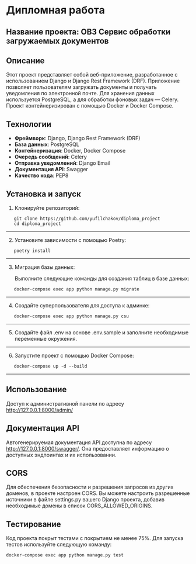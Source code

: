 # Дипломная работа 

## Название проекта: OB3 Сервис обработки загружаемых документов

## Описание
Этот проект представляет собой веб-приложение, разработанное с использованием 
Django и Django Rest Framework (DRF). Приложение позволяет пользователям загружать документы и получать 
уведомления по электронной почте. Для хранения данных используется PostgreSQL, а для обработки фоновых 
задач — Celery. Проект контейнеризирован с помощью Docker и Docker Compose.

## Технологии
- **Фреймворк**: Django, Django Rest Framework (DRF)
- **База данных**: PostgreSQL
- **Контейнеризация**: Docker, Docker Compose
- **Очередь сообщений**: Celery
- **Отправка уведомлений**: Django Email
- **Документация API**: Swagger
- **Качество кода**: PEP8

## Установка и запуск
1. Клонируйте репозиторий:
```
   git clone https://github.com/yufilchakov/diploma_project
   cd diploma_project
```
********************************
2. Установите зависимости с помощью Poetry:
```
   poetry install
```
********************************
3. Миграция базы данных:

   Выполните следующие команды для создания таблиц в базе данных:
```
   docker-compose exec app python manage.py migrate
```
********************************
4. Создайте суперпользователя для доступа к админке:
```
   docker-compose exec app python manage.py csu
```
********************************
5. Создайте файл .env на основе .env.sample и заполните необходимые переменные окружения.
********************************
6. Запустите проект с помощью Docker Compose:
```
   docker-compose up -d --build
```
********************************
## Использование
Доступ к административной панели по адресу http://127.0.0.1:8000/admin/

## Документация API
Автогенерируемая документация API доступна по адресу http://127.0.0.1:8000/swagger/. 
Она предоставляет информацию о доступных эндпоинтах и их использовании.

## CORS
Для обеспечения безопасности и разрешения запросов из других доменов, в проекте настроен CORS.
Вы можете настроить разрешенные источники в файле settings.py вашего Django проекта, 
добавив необходимые домены в список CORS_ALLOWED_ORIGINS.

## Тестирование
Код проекта покрыт тестами с покрытием не менее 75%. 
Для запуска тестов используйте следующую команду:
```
docker-compose exec app python manage.py test
```
